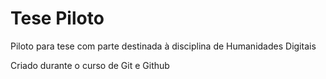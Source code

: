 # Tese Piloto
 Piloto para tese com parte destinada à disciplina de Humanidades Digitais

Criado durante o curso de Git e Github